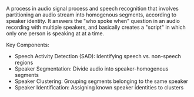 A process in audio signal process and speech recognition that involves partitioning an audio stream into homogenous segments, according to speaker identity. It answers the "who spoke when" question in an audio recording with multiple speakers, and basically creates a "script" in which only one person is speaking at at a time.

Key Components:
- Speech Activity Detection (SAD): Identifying speech vs. non-speech regions
- Speaker Segmentation: Divide audio into speaker-homogenous segments
- Speaker Clustering: Grouping segments belonging to the same speaker
- Speaker Identification: Assigning known speaker identities to clusters